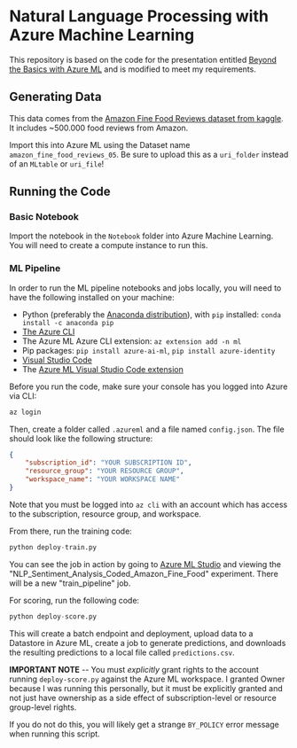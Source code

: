 # Natural Language Processing with Azure Machine Learning

This repository is based on the code for the presentation entitled [Beyond the Basics with Azure ML](https://www.catallaxyservices.com/presentations/beyond-the-basics-with-azureml/) and is modified to meet my requirements.

## Generating Data

This data comes from the [Amazon Fine Food Reviews dataset from kaggle](https://www.kaggle.com/datasets/snap/amazon-fine-food-reviews).  It includes ~500.000 food reviews from Amazon.

Import this into Azure ML using the Dataset name `amazon_fine_food_reviews_05`.  Be sure to upload this as a `uri_folder` instead of an `MLtable` or `uri_file`!

## Running the Code

### Basic Notebook

Import the notebook in the `Notebook` folder into Azure Machine Learning.  You will need to create a compute instance to run this.

### ML Pipeline

In order to run the ML pipeline notebooks and jobs locally, you will need to have the following installed on your machine:

* Python (preferably the [Anaconda distribution](https://www.anaconda.com/download#downloads)), with `pip` installed:  `conda install -c anaconda pip`
* [The Azure CLI](https://learn.microsoft.com/en-us/cli/azure/install-azure-cli)
* The Azure ML Azure CLI extension:  `az extension add -n ml`
* Pip packages:  `pip install azure-ai-ml`, `pip install azure-identity`
* [Visual Studio Code](https://code.visualstudio.com/download)
* The [Azure ML Visual Studio Code extension](https://code.visualstudio.com/docs/datascience/azure-machine-learning)

Before you run the code, make sure your console has you logged into Azure via CLI:

```cmd
az login
```

Then, create a folder called `.azureml` and a file named `config.json`.  The file should look like the following structure:

```json
{
    "subscription_id": "YOUR SUBSCRIPTION ID",
    "resource_group": "YOUR RESOURCE GROUP",
    "workspace_name": "YOUR WORKSPACE NAME"
}
```

Note that you must be logged into `az cli` with an account which has access to the subscription, resource group, and workspace.

From there, run the training code:

```python
python deploy-train.py
```

You can see the job in action by going to [Azure ML Studio](https://ml.azure.com) and viewing the "NLP_Sentiment_Analysis_Coded_Amazon_Fine_Food" experiment.  There will be a new "train_pipeline" job.

For scoring, run the following code:

```python
python deploy-score.py
```

This will create a batch endpoint and deployment, upload data to a Datastore in Azure ML, create a job to generate predictions, and downloads the resulting predictions to a local file called `predictions.csv`.

**IMPORTANT NOTE** -- You must *explicitly* grant rights to the account running `deploy-score.py` against the Azure ML workspace.  I granted Owner because I was running this personally, but it must be explicitly granted and not just have ownership as a side effect of subscription-level or resource group-level rights.

If you do not do this, you will likely get a strange `BY_POLICY` error message when running this script.